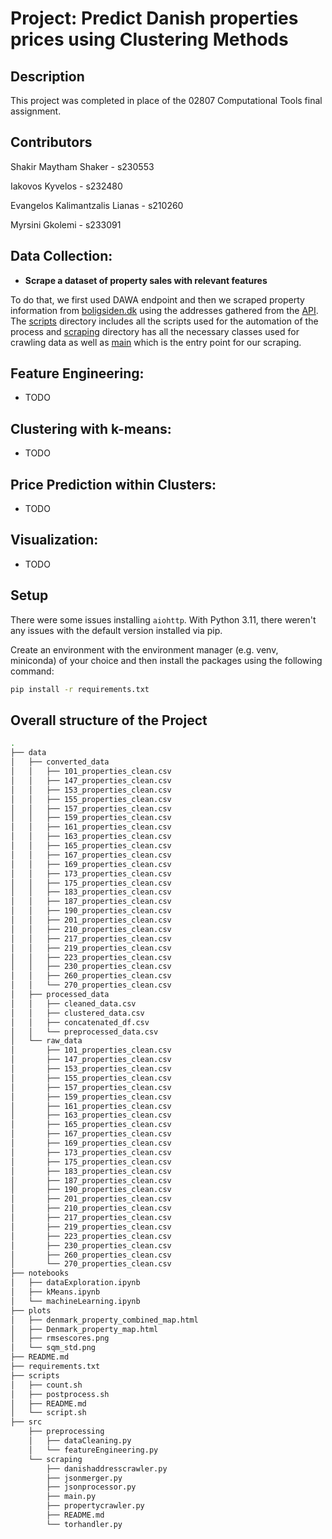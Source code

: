 # Project: Predict Danish properties prices using Clustering  Methods

## Description

This project was completed in place of the 02807 Computational Tools final assignment.

## Contributors

Shakir Maytham Shaker - s230553

Iakovos Kyvelos - s232480

Evangelos Kalimantzalis Lianas - s210260

Myrsini Gkolemi - s233091

## Data Collection:
- **Scrape a dataset of property sales with relevant features**

To do that, we first used DAWA endpoint and then we scraped property information from [boligsiden.dk](https://www.boligsiden.dk/) using the addresses gathered from the [API](https://dawadocs.dataforsyningen.dk/dok/api#adresser-1).
The [scripts](/scripts/) directory includes all the scripts used for the automation of the process and [scraping](/src/scraping/) directory has all the necessary classes used for crawling data as well as [main](/src/scraping/main.py) which is the entry point for our scraping.

## Feature Engineering:
- TODO

## Clustering with k-means:
- TODO

## Price Prediction within Clusters:
- TODO

## Visualization:
- TODO

## Setup

There were some issues installing ```aiohttp```. With Python 3.11, there weren't any issues with the default version installed via pip. 

Create an environment with the environment manager (e.g. venv, miniconda) of your choice and then install the packages using the following command:

```bash
pip install -r requirements.txt
```

## Overall structure of the Project

```sh
.
├── data
│   ├── converted_data
│   │   ├── 101_properties_clean.csv
│   │   ├── 147_properties_clean.csv
│   │   ├── 153_properties_clean.csv
│   │   ├── 155_properties_clean.csv
│   │   ├── 157_properties_clean.csv
│   │   ├── 159_properties_clean.csv
│   │   ├── 161_properties_clean.csv
│   │   ├── 163_properties_clean.csv
│   │   ├── 165_properties_clean.csv
│   │   ├── 167_properties_clean.csv
│   │   ├── 169_properties_clean.csv
│   │   ├── 173_properties_clean.csv
│   │   ├── 175_properties_clean.csv
│   │   ├── 183_properties_clean.csv
│   │   ├── 187_properties_clean.csv
│   │   ├── 190_properties_clean.csv
│   │   ├── 201_properties_clean.csv
│   │   ├── 210_properties_clean.csv
│   │   ├── 217_properties_clean.csv
│   │   ├── 219_properties_clean.csv
│   │   ├── 223_properties_clean.csv
│   │   ├── 230_properties_clean.csv
│   │   ├── 260_properties_clean.csv
│   │   └── 270_properties_clean.csv
│   ├── processed_data
│   │   ├── cleaned_data.csv
│   │   ├── clustered_data.csv
│   │   ├── concatenated_df.csv
│   │   └── preprocessed_data.csv
│   └── raw_data
│       ├── 101_properties_clean.csv
│       ├── 147_properties_clean.csv
│       ├── 153_properties_clean.csv
│       ├── 155_properties_clean.csv
│       ├── 157_properties_clean.csv
│       ├── 159_properties_clean.csv
│       ├── 161_properties_clean.csv
│       ├── 163_properties_clean.csv
│       ├── 165_properties_clean.csv
│       ├── 167_properties_clean.csv
│       ├── 169_properties_clean.csv
│       ├── 173_properties_clean.csv
│       ├── 175_properties_clean.csv
│       ├── 183_properties_clean.csv
│       ├── 187_properties_clean.csv
│       ├── 190_properties_clean.csv
│       ├── 201_properties_clean.csv
│       ├── 210_properties_clean.csv
│       ├── 217_properties_clean.csv
│       ├── 219_properties_clean.csv
│       ├── 223_properties_clean.csv
│       ├── 230_properties_clean.csv
│       ├── 260_properties_clean.csv
│       └── 270_properties_clean.csv
├── notebooks
│   ├── dataExploration.ipynb
│   ├── kMeans.ipynb
│   └── machineLearning.ipynb
├── plots
│   ├── denmark_property_combined_map.html
│   ├── Denmark_property_map.html
│   ├── rmsescores.png
│   └── sqm_std.png
├── README.md
├── requirements.txt
├── scripts
│   ├── count.sh
│   ├── postprocess.sh
│   ├── README.md
│   └── script.sh
├── src
    ├── preprocessing
    │   ├── dataCleaning.py
    │   └── featureEngineering.py
    └── scraping
        ├── danishaddresscrawler.py
        ├── jsonmerger.py
        ├── jsonprocessor.py
        ├── main.py
        ├── propertycrawler.py
        ├── README.md
        └── torhandler.py
```